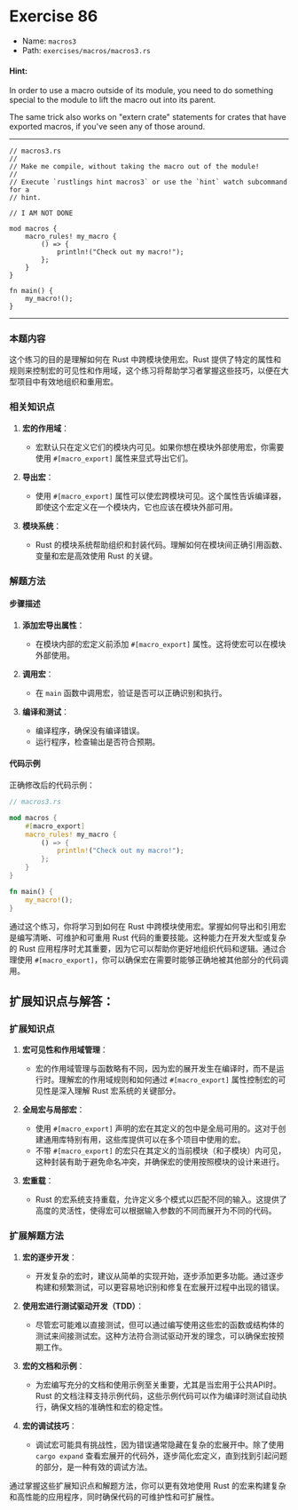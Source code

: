 # Exercise 86

- Name: ```macros3```
- Path: ```exercises/macros/macros3.rs```
#### Hint: 

In order to use a macro outside of its module, you need to do something special to the module to lift the macro out into its parent.

The same trick also works on "extern crate" statements for crates that have exported macros, if you've seen any of those around.


---



```rust,editable
// macros3.rs
//
// Make me compile, without taking the macro out of the module!
//
// Execute `rustlings hint macros3` or use the `hint` watch subcommand for a
// hint.

// I AM NOT DONE

mod macros {
    macro_rules! my_macro {
        () => {
            println!("Check out my macro!");
        };
    }
}

fn main() {
    my_macro!();
}

```

---

### 本题内容

这个练习的目的是理解如何在 Rust 中跨模块使用宏。Rust 提供了特定的属性和规则来控制宏的可见性和作用域，这个练习将帮助学习者掌握这些技巧，以便在大型项目中有效地组织和重用宏。

### 相关知识点

1. **宏的作用域**：
   - 宏默认只在定义它们的模块内可见。如果你想在模块外部使用宏，你需要使用 `#[macro_export]` 属性来显式导出它们。

2. **导出宏**：
   - 使用 `#[macro_export]` 属性可以使宏跨模块可见。这个属性告诉编译器，即使这个宏定义在一个模块内，它也应该在模块外部可用。

3. **模块系统**：
   - Rust 的模块系统帮助组织和封装代码。理解如何在模块间正确引用函数、变量和宏是高效使用 Rust 的关键。

### 解题方法

#### 步骤描述

1. **添加宏导出属性**：
   - 在模块内部的宏定义前添加 `#[macro_export]` 属性。这将使宏可以在模块外部使用。

2. **调用宏**：
   - 在 `main` 函数中调用宏，验证是否可以正确识别和执行。

3. **编译和测试**：
   - 编译程序，确保没有编译错误。
   - 运行程序，检查输出是否符合预期。

#### 代码示例

正确修改后的代码示例：

```rust
// macros3.rs

mod macros {
    #[macro_export]
    macro_rules! my_macro {
        () => {
            println!("Check out my macro!");
        };
    }
}

fn main() {
    my_macro!();
}
```

通过这个练习，你将学习到如何在 Rust 中跨模块使用宏。掌握如何导出和引用宏是编写清晰、可维护和可重用 Rust 代码的重要技能。这种能力在开发大型或复杂的 Rust 应用程序时尤其重要，因为它可以帮助你更好地组织代码和逻辑。通过合理使用 `#[macro_export]`，你可以确保宏在需要时能够正确地被其他部分的代码调用。

## 扩展知识点与解答：

### 扩展知识点

1. **宏可见性和作用域管理**：
   - 宏的作用域管理与函数略有不同，因为宏的展开发生在编译时，而不是运行时。理解宏的作用域规则和如何通过 `#[macro_export]` 属性控制宏的可见性是深入理解 Rust 宏系统的关键部分。

2. **全局宏与局部宏**：
   - 使用 `#[macro_export]` 声明的宏在其定义的包中是全局可用的。这对于创建通用库特别有用，这些库提供可以在多个项目中使用的宏。
   - 不带 `#[macro_export]` 的宏只在其定义的当前模块（和子模块）内可见，这种封装有助于避免命名冲突，并确保宏的使用按照模块的设计来进行。

3. **宏重载**：
   - Rust 的宏系统支持重载，允许定义多个模式以匹配不同的输入。这提供了高度的灵活性，使得宏可以根据输入参数的不同而展开为不同的代码。

### 扩展解题方法

1. **宏的逐步开发**：
   - 开发复杂的宏时，建议从简单的实现开始，逐步添加更多功能。通过逐步构建和频繁测试，可以更容易地识别和修复在宏展开过程中出现的错误。

2. **使用宏进行测试驱动开发（TDD）**：
   - 尽管宏可能难以直接测试，但可以通过编写使用这些宏的函数或结构体的测试来间接测试宏。这种方法符合测试驱动开发的理念，可以确保宏按预期工作。

3. **宏的文档和示例**：
   - 为宏编写充分的文档和使用示例至关重要，尤其是当宏用于公共API时。Rust 的文档注释支持示例代码，这些示例代码可以作为编译时测试自动执行，确保文档的准确性和宏的稳定性。

4. **宏的调试技巧**：
   - 调试宏可能具有挑战性，因为错误通常隐藏在复杂的宏展开中。除了使用 `cargo expand` 查看宏展开的代码外，逐步简化宏定义，直到找到引起问题的部分，是一种有效的调试方法。

通过掌握这些扩展知识点和解题方法，你可以更有效地使用 Rust 的宏来构建复杂和高性能的应用程序，同时确保代码的可维护性和可扩展性。
